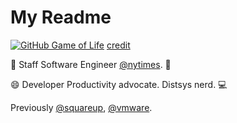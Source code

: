 # My Readme

[![GitHub Game of Life](https://github4life.herokuapp.com/jasonmgh.gif?z=1)](https://github4life.herokuapp.com/jasonmgh)
[credit](https://github.com/ethomson/ethomson/blob/master/README.md)

👋 Staff Software Engineer [@nytimes](https://github.com/nytimes/). 📰

😄 Developer Productivity advocate. Distsys nerd. 💻

Previously [@squareup](https://github.com/squareup/), [@vmware](https://github.com/vmware/). 

<!--
### Hi there 👋

**jasonmgh/jasonmgh** is a ✨ _special_ ✨ repository because its `README.md` (this file) appears on your GitHub profile.

Here are some ideas to get you started:

- 🔭 I’m currently working on ...
- 🌱 I’m currently learning ...
- 👯 I’m looking to collaborate on ...
- 🤔 I’m looking for help with ...
- 💬 Ask me about ...
- 📫 How to reach me: ...
- 😄 Pronouns: ...
- ⚡ Fun fact: ...
-->
